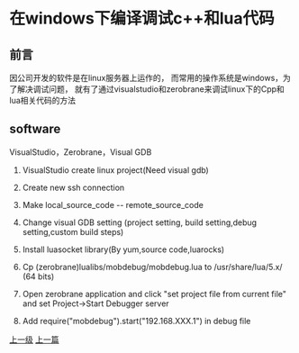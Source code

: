# 在windows下编译调试c++和lua代码
## 前言
因公司开发的软件是在linux服务器上运作的，
而常用的操作系统是windows，为了解决调试问题，
就有了通过visualstudio和zerobrane来调试linux下的Cpp和lua相关代码的方法
## software
VisualStudio，Zerobrane，Visual GDB

1. VisualStudio create linux project(Need visual gdb)
2. Create new ssh connection
3. Make local_source_code -- remote_source_code
3. Change visual GDB setting (project setting,
build setting,debug setting,custom build steps)



1. Install luasocket library(By yum,source code,luarocks)
2. Cp (zerobrane)lualibs/mobdebug/mobdebug.lua to
/usr/share/lua/5.x/ (64 bits)
3. Open zerobrane application and click "set project file
 from current file" and set Project->Start Debugger server
4. Add require("mobdebug").start("192.168.XXX.1") in debug file



































[上一级](base.md)
[上一篇](windows_linux.md)
